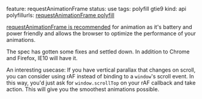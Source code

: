 feature: requestAnimationFrame
status: use
tags: polyfill gtie9
kind: api
polyfillurls: [requestAnimationFrame polyfill](https://gist.github.com/1579671)

[requestAnimationFrame is recommended](http://paulirish.com/2011/requestanimationframe-for-smart-animating/) for animation as it's battery and power friendly and allows the browser to optimize the performance of your animations. 

The spec has gotten some fixes and settled down. In addition to Chrome and Firefox, IE10 will have it.

An interesting usecase: If you have vertical parallax that changes on scroll, you can consider using rAF instead of binding to a `window`'s scroll event. In this way, you'd just ask for `window.scrollTop` on your rAF callback and take action. This will give you the smoothest animations possible.
